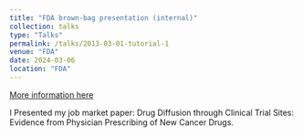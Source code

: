 ```yaml
---
title: "FDA brown-bag presentation (internal)"
collection: talks
type: "Talks"
permalink: /talks/2013-03-01-tutorial-1
venue: "FDA"
date: 2024-03-06
location: "FDA"
---
```


[More information here](http://exampleurl.com)

I Presented my job market paper: Drug Diffusion through Clinical Trial Sites: Evidence from Physician Prescribing of New Cancer Drugs.
